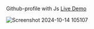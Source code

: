  Github-profile with Js [Live Demo](https://davit2605.github.io/Github-profile/)

 ![Screenshot 2024-10-14 105107](https://github.com/user-attachments/assets/029d06bc-9bff-4414-977e-84558bbcc9ca)


 
